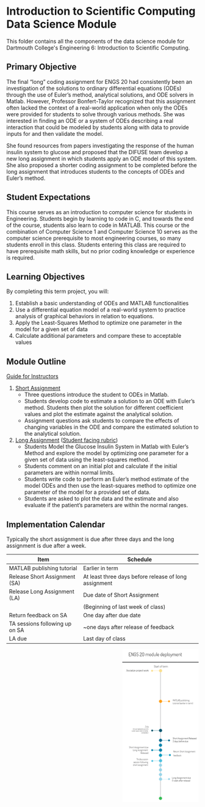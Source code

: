# Introduction to Scientific Computing Data Science Module

This folder contains all the components of the data science module for Dartmouth College's Engineering 6: Introduction to Scientific Computing.

## Primary Objective

The final “long” coding assignment for ENGS 20 had consistently been an investigation of the solutions to ordinary differential equations (ODEs) through the use of Euler’s method, analytical solutions, and ODE solvers in Matlab. However, Professor Bonfert-Taylor recognized that this assignment often lacked the context of a real-world application when only the ODEs were provided for students to solve through various methods. She was interested in finding an ODE or a system of ODEs describing a real interaction that could be modeled by students along with data to provide inputs for and then validate the model.

She found resources from papers investigating the response of the human insulin system to glucose and proposed that the DIFUSE team develop a new long assignment in which students apply an ODE model of this system. She also proposed a shorter coding assignment to be completed before the long assignment that introduces students to the concepts of ODEs and Euler’s method.

## Student Expectations

This course serves as an introduction to computer science for students in Engineering. Students begin by learning to code in C, and towards the end of the course, students also learn to code in MATLAB. This course or the combination of Computer Science 1 and Computer Science 10 serves as the computer science prerequisite to most engineering courses, so many students enroll in this class. Students entering this class are required to have prerequisite math skills, but no prior coding knowledge or experience is required.


## Learning Objectives 
By completing this term project, you will:
1. Establish a basic understanding of ODEs and MATLAB functionalities
2. Use a differential equation model of a real-world system to practice analysis of graphical behaviors in relation to equations.
3. Apply the Least-Squares Method to optimize one parameter in the model for a given set of data
4. Calculate additional parameters and compare these to acceptable values


## Module Outline
[Guide for Instructors](https://github.com/difuse-dartmouth/21X_ENGS20/blob/6e9df446b205300b61e5de6e0a6af273df913e05/completed_module/public/logistics/Instructor%E2%80%99s%20Guide.pdf)

1. [Short Assignment](https://github.com/difuse-dartmouth/21X_ENGS20/blob/6e9df446b205300b61e5de6e0a6af273df913e05/completed_module/public/components/short%20assignment/short_assignment_student_instructions.pdf)
    - Three questions introduce the student to ODEs in Matlab.
    - Students develop code to estimate a solution to an ODE with Euler’s method. Students then plot the solution for different coefficient values and plot the estimate against the analytical solution.
    - Assignment questions ask students to compare the effects of changing variables in the ODE and compare the estimated solution to the analytical solution.
2. [Long Assignment](https://github.com/difuse-dartmouth/21X_ENGS20/blob/6e9df446b205300b61e5de6e0a6af273df913e05/completed_module/public/components/long%20assignment/Long%20Assignment%20(Glucose-Insulin%20through%20Diff%20Equations).pdf) ([Student facing rubric](https://github.com/difuse-dartmouth/21X_ENGS20/blob/6e9df446b205300b61e5de6e0a6af273df913e05/completed_module/public/components/long%20assignment/Student%20Facing%20LA3%20Rubric.pdf))
    - Students Model the Glucose Insulin System in Matlab with Euler’s Method and explore the model by optimizing one parameter for a given set of data using the least-squares method.
    - Students comment on an initial plot and calculate if the initial parameters are within normal limits.
    - Students write code to perform an Euler’s method estimate of the model ODEs and then use the least-squares method to optimize one parameter of the model for a provided set of data.
    - Students are asked to plot the data and the estimate and also evaluate if the patient’s parameters are within the normal ranges.

## Implementation Calendar

Typically the short assignment is due after three days and the long assignment is due after a week.

| Item                            | Schedule                                            |
|---|---|
| MATLAB publishing tutorial      | Earlier in term                                     |
| Release Short Assignment (SA)   | At least three days before release of long assignment |
| Release Long Assignment  (LA)   | Due date of Short Assignment                        |
|                                 | (Beginning of last week of class)         |
| Return feedback on SA           | One day after due date                             |
| TA sessions following up on SA  | ~one days after release of feedback                 |
| LA due                          | Last day of class                                   | 

<img src="https://github.com/difuse-dartmouth/21X_ENGS20/blob/e016e155ac526daf0aca9e027e59a8f46de7227c/completed_module/public/ENGS%2020%20timeline.png" width="200" style = "float: right">
